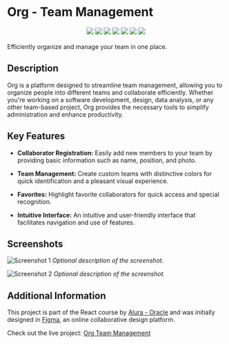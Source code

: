 # Org - Team Management
<div align="center"> 
  <img src="https://img.shields.io/badge/React-20232A?style=for-the-badge&logo=react&logoColor=61DAFB" />
  <img src="https://img.shields.io/badge/JavaScript-F7DF1E?style=for-the-badge&logo=javascript&logoColor=black"  /> 
  <img src="https://img.shields.io/badge/HTML5-E34F26?style=for-the-badge&logo=html5&logoColor=white">
  <img src="https://img.shields.io/badge/CSS3-1572B6?style=for-the-badge&logo=css3&logoColor=white">
  <img src="https://img.shields.io/badge/Figma-F24E1E?style=for-the-badge&logo=figma&logoColor=white">
  <img src="https://img.shields.io/badge/vite-%23646CFF.svg?style=for-the-badge&logo=vite&logoColor=white">
  <img src="https://img.shields.io/badge/Vercel-000000?style=for-the-badge&logo=vercel&logoColor=white">
</div>
<br/>
Efficiently organize and manage your team in one place.

## Description

Org is a platform designed to streamline team management, allowing you to organize people into different teams and collaborate efficiently. Whether you're working on a software development, design, data analysis, or any other team-based project, Org provides the necessary tools to simplify administration and enhance productivity.

## Key Features

- **Collaborator Registration:** Easily add new members to your team by providing basic information such as name, position, and photo.

- **Team Management:** Create custom teams with distinctive colors for quick identification and a pleasant visual experience.

- **Favorites:** Highlight favorite collaborators for quick access and special recognition.

- **Intuitive Interface:** An intuitive and user-friendly interface that facilitates navigation and use of features.

## Screenshots

![Screenshot 1](path_to_image1.png)
_Optional description of the screenshot._

![Screenshot 2](path_to_image2.png)
_Optional description of the screenshot._

## Additional Information

This project is part of the React course by [Alura - Oracle](https://www.aluracursos.com/) and was initially designed in [Figma](https://www.figma.com/), an online collaborative design platform.

Check out the live project: [Org Team Management](https://org-team-management.vercel.app/)

